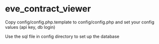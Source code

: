 # eve_contract_viewer
Copy config/config.php.template to config/config.php and set your config values (api key, db login)

Use the sql file in config directory to set up the database
